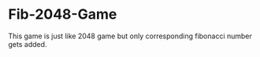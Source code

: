 # Fib-2048-Game
This game is just like 2048 game but only corresponding fibonacci number gets added.
